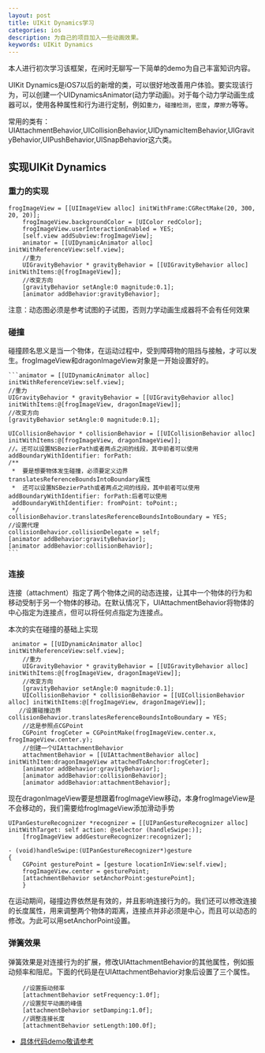 ```yaml
---
layout: post
title: UIKit Dynamics学习
categories: ios
description: 为自己的项目加入一些动画效果。
keywords: UIKit Dynamics
---
```

本人进行初次学习该框架，在闲时无聊写一下简单的demo为自己丰富知识内容。

UIKit Dynamics是iOS7以后的新增的类，可以很好地改善用户体验。要实现该行为，可以创建一个UIDynamicsAnimator(动力学动画)。对于每个动力学动画生成器可以，使用各种属性和行为进行定制，例如`重力`，`碰撞检测`，`密度`，`摩擦力`等等。

常用的类有：UIAttachmentBehavior,UICollisionBehavior,UIDynamicItemBehavior,UIGravityBehavior,UIPushBehavior,UISnapBehavior这六类。


## 实现UIKit Dynamics

### 重力的实现


```
frogImageView = [[UIImageView alloc] initWithFrame:CGRectMake(20, 300, 20, 20)];
    frogImageView.backgroundColor = [UIColor redColor];
    frogImageView.userInteractionEnabled = YES;
    [self.view addSubview:frogImageView];
    animator = [[UIDynamicAnimator alloc] initWithReferenceView:self.view];
    //重力
    UIGravityBehavior * gravityBehavior = [[UIGravityBehavior alloc] initWithItems:@[frogImageView]];
    //改变方向
    [gravityBehavior setAngle:0 magnitude:0.1];
    [animator addBehavior:gravityBehavior];
```

注意：动态图必须是参考试图的子试图，否则力学动画生成器将不会有任何效果
 
 
### 碰撞

碰撞顾名思义是当一个物体，在运动过程中，受到障碍物的阻挡与接触，才可以发生。frogImageView和dragonImageView对象是一开始设置好的。

    ```animator = [[UIDynamicAnimator alloc] initWithReferenceView:self.view];
    //重力
    UIGravityBehavior * gravityBehavior = [[UIGravityBehavior alloc] initWithItems:@[frogImageView, dragonImageView]];
    //改变方向
    [gravityBehavior setAngle:0 magnitude:0.1];
    
    UICollisionBehavior * collisionBehavior = [[UICollisionBehavior alloc] initWithItems:@[frogImageView, dragonImageView]];
    //。还可以设置NSBezierPath或者两点之间的线段，其中前者可以使用addBoundaryWithIdentifier: forPath:
    /**
     *  要是想要物体发生碰撞，必须要定义边界translatesReferenceBoundsIntoBoundary属性
     *  还可以设置NSBezierPath或者两点之间的线段，其中前者可以使用addBoundaryWithIdentifier: forPath:后者可以使用
     addBoundaryWithIdentifier: fromPoint: toPoint:;
     */
    collisionBehavior.translatesReferenceBoundsIntoBoundary = YES;
    //设置代理
    collisionBehavior.collisionDelegate = self;
    [animator addBehavior:gravityBehavior];
    [animator addBehavior:collisionBehavior];
    ```
### 连接
连接（attachment）指定了两个物体之间的动态连接，让其中一个物体的行为和移动受制于另一个物体的移动。在默认情况下，UIAttachmentBehavior将物体的中心指定为连接点，但可以将任何点指定为连接点。

本次的实在碰撞的基础上实现

```
 animator = [[UIDynamicAnimator alloc] initWithReferenceView:self.view];
    //重力
    UIGravityBehavior * gravityBehavior = [[UIGravityBehavior alloc] initWithItems:@[frogImageView, dragonImageView]];
    //改变方向
    [gravityBehavior setAngle:0 magnitude:0.1];    
    UICollisionBehavior * collisionBehavior = [[UICollisionBehavior alloc] initWithItems:@[frogImageView, dragonImageView]];
   //设置碰撞边界    collisionBehavior.translatesReferenceBoundsIntoBoundary = YES;
    //这是参照点CGPoint
    CGPoint frogCeter = CGPointMake(frogImageView.center.x, frogImageView.center.y);
    //创建一个UIAttachmentBehavior
    attachmentBehavior = [[UIAttachmentBehavior alloc] initWithItem:dragonImageView attachedToAnchor:frogCeter];
    [animator addBehavior:gravityBehavior];
    [animator addBehavior:collisionBehavior];
    [animator addBehavior:attachmentBehavior];
```

现在dragonImageView要是想跟着frogImageView移动，本身frogImageView是不会移动的，我们需要给frogImageView添加滑动手势

```
UIPanGestureRecognizer *recognizer = [[UIPanGestureRecognizer alloc] initWithTarget: self action: @selector (handleSwipe:)];
    [frogImageView addGestureRecognizer:recognizer];    
```
```
- (void)handleSwipe:(UIPanGestureRecognizer*)gesture
{
    CGPoint gesturePoint = [gesture locationInView:self.view];
    frogImageView.center = gesturePoint;
    [attachmentBehavior setAnchorPoint:gesturePoint];
    }
```
在运动期间，碰撞边界依然是有效的，并且影响连接行为的。我们还可以修改连接的长度属性，用来调整两个物体的距离，连接点并非必须是中心，而且可以动态的修改。为此可以用setAnchorPoint设置。
### 弹簧效果
弹簧效果是对连接行为的扩展，修改UIAttachmentBehavior的其他属性，例如振动频率和阻尼。下面的代码是在UIAttachmentBehavior对象后设置了三个属性。

```
	//设置振动频率
    [attachmentBehavior setFrequency:1.0f];
    //设置熨平动画的峰值
    [attachmentBehavior setDamping:1.0f];
    //调整连接长度
    [attachmentBehavior setLength:100.0f];
```

* [具体代码demo敬请参考](https://github.com/ztmengyuxuan/UIKitDybanics.git)



